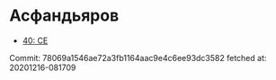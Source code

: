 # Асфандьяров
- [40: CE](40.md)

Commit: 78069a1546ae72a3fb1164aac9e4c6ee93dc3582
 fetched at: 20201216-081709
